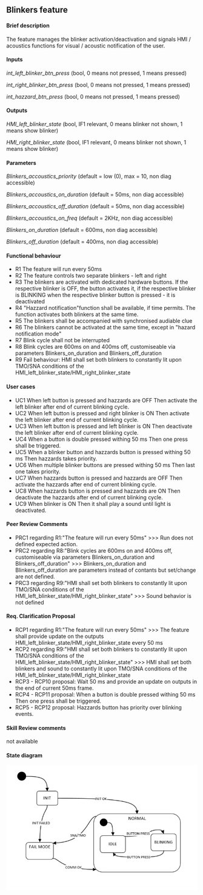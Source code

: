 ## Blinkers feature

#### Brief description
The feature manages the blinker activation/deactivation and signals HMI / acoustics functions for visual / acoustic notification of the user.

#### Inputs
_int_left_blinker_btn_press_  (bool, 0 means not pressed, 1 means pressed)

_int_right_blinker_btn_press_ (bool, 0 means not pressed, 1 means pressed)

_int_hazzard_btn_press_       (bool, 0 means not pressed, 1 means pressed)


#### Outputs
_HMI_left_blinker_state_  (bool, IF1 relevant, 0 means blinker not shown, 1 means show blinker)

_HMI_right_blinker_state_ (bool, IF1 relevant, 0 means blinker not shown, 1 means show blinker)


#### Parameters
_Blinkers_accoustics_priority_ (default = low (0), max = 10, non diag accessible)

_Blinkers_accoustics_on_duration_ (default = 50ms, non diag accessible)

_Blinkers_accoustics_off_duration_ (default = 50ms, non diag accessible)

_Blinkers_accoustics_on_freq_ (default = 2KHz, non diag accessible)

_Blinkers_on_duration_ (default = 600ms, non diag accessible)

_Blinkers_off_duration_ (default = 400ms, non diag accessible)


#### Functional behaviour
* R1 The feature will run every 50ms
* R2 The feature controls two separate blinkers - left and right
* R3 The blinkers are activated with dedicated hardware buttons. If the respective blinker is OFF, the button activates it, if the respective blinker is BLINKING when the respective blinker button is pressed - it is deactivated
* R4 "Hazzard notification"function shall be available, if time permits. The function activates both blinkers at the same time.
* R5 The blinkers shall be accompanied with synchronised audiable clue
* R6 The blinkers cannot be activated at the same time, except in "hazard notification mode"
* R7 Blink cycle shall not be interrupted
* R8 Blink cycles are 600ms on and 400ms off, customiseable via parameters Blinkers_on_duration and Blinkers_off_duration
* R9 Fail behaviour: HMI shall set both blinkers to constantly lit upon TMO/SNA conditions of the HMI_left_blinker_state/HMI_right_blinker_state

#### User cases
* UC1 When left button is pressed and hazzards are OFF Then activate the left blinker after end of current blinking cycle.
* UC2 When left button is pressed and right blinker is ON Then activate the left blinker after end of current blinking cycle.
* UC3 When left button is pressed and left blinker is ON Then deactivate the left blinker after end of current blinking cycle.
* UC4 When a button is double pressed withing 50 ms Then one press shall be triggered.
* UC5 When a blinker button and hazzards button is pressed withing 50 ms Then hazzards takes priority.
* UC6 When multiple blinker buttons are pressed withing 50 ms Then last one takes priority.
* UC7 When hazzards button is pressed and hazzards are OFF Then activate the hazzards after end of current blinking cycle.
* UC8 When hazzards button is pressed and hazzards are ON Then deactivate the hazzards after end of current blinking cycle.
* UC9 When blinker is ON Then it shall play a sound until light is deactivated.

#### Peer Review Comments
* PRC1 regarding R1:"The feature will run every 50ms" >>> Run does not defined expected action.
* PRC2 regarding R8:"Blink cycles are 600ms on and 400ms off, customiseable via parameters Blinkers_on_duration and Blinkers_off_duration" >>> Blinkers_on_duration and Blinkers_off_duration are parameters instead of contants but set/change are not defined.
* PRC3 regarding R9:"HMI shall set both blinkers to constantly lit upon TMO/SNA conditions of the HMI_left_blinker_state/HMI_right_blinker_state" >>> Sound behavior is not defined

#### Req. Clarification Proposal
* RCP1 regarding R1:"The feature will run every 50ms" >>> The feature shall provide update on the outputs HMI_left_blinker_state/HMI_right_blinker_state every 50 ms
* RCP2 regarding R9:"HMI shall set both blinkers to constantly lit upon TMO/SNA conditions of the HMI_left_blinker_state/HMI_right_blinker_state" >>> HMI shall set both blinkers and sound to constantly lit upon TMO/SNA conditions of the HMI_left_blinker_state/HMI_right_blinker_state
* RCP3 - RCP10 proposal: Wait 50 ms and provide an update on outputs in the end of current 50ms frame.
* RCP4 - RCP11 proposal: When a button is double pressed withing 50 ms Then one press shall be triggered.
* RCP5 - RCP12 proposal: Hazzards button has priority over blinking events.

#### Skill Review comments
not available

#### State diagram

![alt text](https://github.com/VisteonSofia/practice2/raw/master/requirements/img/blinkers_state_machine.PNG "Blinkers")

